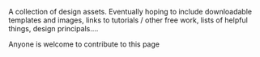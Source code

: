 A collection of design assets. Eventually hoping to include downloadable templates and images, links to tutorials / other free work, lists of helpful things, design principals....

Anyone is welcome to contribute to this page
